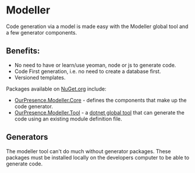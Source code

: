 # Modeller
Code generation via a model is made easy with the Modeller global tool and a few generator components.

## Benefits:
- No need to have or learn/use yeoman, node or js to generate code.
- Code First generation, i.e. no need to create a database first.
- Versioned templates. 

Packages available on [NuGet.org](https://www.nuget.org/packages?q=OurPresence.modeller) include:
- [OurPresence.Modeller.Core](https://www.nuget.org/packages/OurPresence.Modeller.Core/) - defines the components that make up the code generator.
- [OurPresence.Modeller.Tool](https://www.nuget.org/packages/OurPresence.Modeller.Tool/) - a [dotnet global tool](https://docs.microsoft.com/en-us/dotnet/core/tools/global-tools) that can generate the code using an existing module definition file.

## Generators
The modeller tool can't do much without generator packages.  These packages must be installed locally on the developers computer to be able to generate code.  